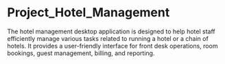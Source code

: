 # Project_Hotel_Management
The hotel management desktop application is designed to help hotel staff efficiently manage various tasks related to running a hotel or a chain of hotels. It provides a user-friendly interface for front desk operations, room bookings, guest management, billing, and reporting. 

